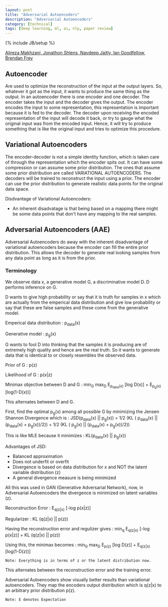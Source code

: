 ```yaml
---
layout: post
title: "Adversarial Autoencoders"
description: "Adversarial Autoencoders"
category: [technical]
tags: [deep learning, ml, ai, nlp, paper review]
---
```

{% include JB/setup %}


[Alireza Makhzani, Jonathon Shlens, Navdeep Jaitly, Ian Goodfellow, Brendan Frey](http://arxiv.org/pdf/1511.05644v2.pdf)

	
## Autoencoder

Are used to optimize the reconstruction of the input at the output layers. So, whatever it got as the input, it wants to produce the same thing as the output. In an autoencoder there is one encoder and one decoder. The encoder takes the input and the decoder gives the output. The encoder encodes the input to some representation, this representation is important because it is fed to the decoder. The decoder upon receiving the encoded representation of the input will decode it back, or try to gauge what the original input was from the encoded input. Hence, it will try to produce something that is like the original input and tries to optimize this procedure. 

## Variational Autoencoders

The encoder-decoder is not a simple identity function, which is taken care of through the representation which the encoder spits out. It can have some compression or can assume some prior distribution. The ones that assume some prior distribution are called VARIATIONAL AUTOENCODERS. The decoders will be trained to reconstruct the input using a prior. The encoder can use the prior distribution to generate realistic data points for the original data space. 

Disdvantage of Variational Autoencoders: 

- An inherent disadvatage is that being based on a mapping there might be some data points that don't have any mapping to the real samples. 

	
## Adversarial Autoencoders	(AAE)

Adversarial Autoencoders do away with the inherent disadvantage of variational autoencoders because the encoder can fill the entire prior distribution. This allows the decoder to generate real looking samples from any data point as long as it is from the prior. 

### Terminology

We observe data x, a generative model G, a discriminative model D. D performs inference on G. 

D wants to give high probability or say that it is truth for samples in x which are actually from the emperical data distribution and give low probability or say that these are false samples and these come from the generative model. 

Emperical data distribution : p<sub>data</sub>(x)

Generative model : p<sub>g</sub>(x)

G wants to fool D into thinking that the samples it is producing are of extremely high quality and hence are the real truth. So it wants to generate data that is identical to or closely resembles the observed data. 

Prior of G : p(z)

Likelihood of G : p(x|z)

Minimax objective between D and G : min<sub>G</sub> max<sub>D</sub> E<sub>p<sub>data</sub>(x)</sub> [log D(x)] + E<sub>p<sub>g</sub>(x)</sub> [log(1-D(x))]

This alternates between D and G. 

First, find the optimal p<sub>g</sub>(x) among all possible G by minimizing the Jensen Shannon Divergence which is : JSD(p<sub>data</sub>(x) || p<sub>g</sub>(x)) = 1/2 (KL ( p<sub>data</sub>(x) || (p<sub>data</sub>(x) + p<sub>g</sub>(x))/2)) +  1/2 (KL ( p<sub>g</sub>(x) || (p<sub>data</sub>(x) + p<sub>g</sub>(x))/2))

This is like MLE because it minimizes : KL(p<sub>data</sub>(x) || p<sub>g</sub>(x))

Advantages of JSD:

- Balanced approximation
- Does not underfit or overfit
- Divergence is based on data distribution for x and NOT the latent variable distribution (z)
- A general divergence measure is being minimized
	
All this was used in GAN (Generative Adversarial Network), now, in Adversarial Autoencoders the divergence is minimized on latent variables (z). 

Reconstruction Error : E<sub>q(z|x)</sub> [-log p(x|z)]

Regularizer :  KL (q(z|x) || p(z))

Having the reconstruction error and regulizer gives : min<sub>q</sub> E<sub>q(z|x)</sub> [-log p(x|z)] + KL (q(z|x) || p(z))

Using this, the minimax becomes : min<sub>G</sub> max<sub>D</sub> E<sub>p(z)</sub> [log D(z)] + E<sub>q(z|x)</sub> [log(1-D(z))]

	Note: Everything is in terms of z or the latent distribution now. 

This alternates between the reconstruction error and the training error. 

Adversarial Autoencoders show visually better results than variational autoencoders. They map the encoders output distribution which is q(z|x) to an arbitrary prior distribution p(z). 

	Note: E denotes Expectation